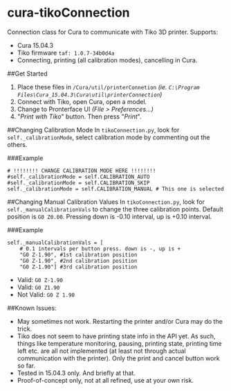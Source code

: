 # cura-tikoConnection
Connection class for Cura to communicate with Tiko 3D printer. Supports:
- Cura 15.04.3
- Tiko firmware ```taf: 1.0.7-34b0d4a```
- Connecting, printing (all calibration modes), cancelling in Cura.

##Get Started
1. Place these files in ```/Cura/util/printerConnetion``` *(ie. ```C:\Program Files\Cura_15.04.3\Cura\util\printerConnection```)*
2. Connect with Tiko, open Cura, open a model.
3. Change to Pronterface UI *(File > Preferences...)*
4. "*Print with Tiko*" button. Then press "*Print*".

##Changing Calibration Mode
In ```tikoConnection.py```, look for ```self._calibrationMode```, select calibration mode by commenting out the others.

###Example
```
# !!!!!!!! CHANGE CALIBRATION MODE HERE !!!!!!!!
#self._calibrationMode = self.CALIBRATION_AUTO
#self._calibrationMode = self.CALIBRATION_SKIP
self._calibrationMode = self.CALIBRATION_MANUAL # This one is selected
```
##Changing Manual Calibration Values
In ```tikoConnection.py```, look for ```self._manualCalibrationVals``` to change the three calibration points. Default position is ```G0 Z0.00```. Pressing down is -0.10 interval, up is +0.10 interval. 

###Example
```
self._manualCalibrationVals = [ 
	# 0.1 intervals per button press. down is -, up is +
	"G0 Z-1.90", #1st calibration position
	"G0 Z-1.90", #2nd calibration position
	"G0 Z-1.90"] #3rd calibration position
```
- Valid: `G0 Z-1.90`
- Valid: `G0 Z1.90`
- Not Valid: `G0 Z 1.90`

##Known Issues:
- May sometimes not work. Restarting the printer and/or Cura may do the trick.
- Tiko does not seem to have printing state info in the API yet. As such, things like temperature monitoring, pausing, printing state, printing time left etc. are all not implemented (at least not through actual communication with the printer). Only the print and cancel button work so far.
- Tested in 15.04.3 only. And briefly at that.
- Proof-of-concept only, not at all refined, use at your own risk.
